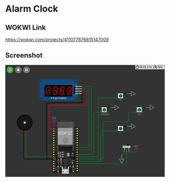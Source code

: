 # Alarm Clock

## WOKWI Link

https://wokwi.com/projects/411077876815147009

## Screenshot

<img src="screenshots/diagram.png"/>

